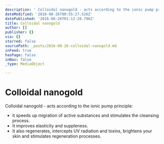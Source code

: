 ```yaml
---
description: ' Colloidal nanogold - acts according to the ionic pump principle:'
dateModified: '2016-08-26T00:55:27.526Z'
datePublished: '2016-08-26T01:12:28.796Z'
title: Colloidal nanogold
author: []
publisher: {}
via: {}
starred: false
sourcePath: _posts/2016-08-26-colloidal-nanogold.md
inFeed: true
hasPage: false
inNav: false
_type: MediaObject

---
```

# Colloidal nanogold

Colloidal nanogold - acts according to the ionic pump principle:

* it speeds up migration of active substances and stimulates the cleansing process.
* It improves elasticity and suppleness.
* It also regenerates, intercepts UV radiation and toxins, brightens your skin and stimulates regeneration processes.